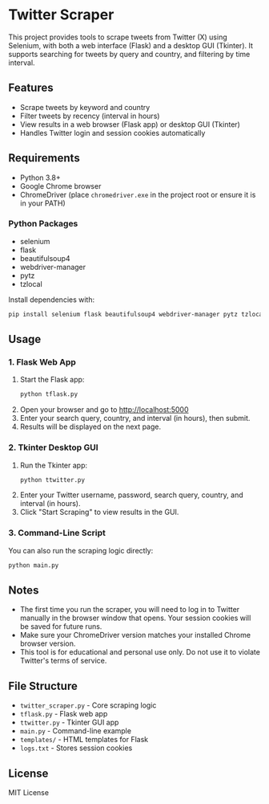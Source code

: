 # Twitter Scraper

This project provides tools to scrape tweets from Twitter (X) using Selenium, with both a web interface (Flask) and a desktop GUI (Tkinter). It supports searching for tweets by query and country, and filtering by time interval.

## Features
- Scrape tweets by keyword and country
- Filter tweets by recency (interval in hours)
- View results in a web browser (Flask app) or desktop GUI (Tkinter)
- Handles Twitter login and session cookies automatically

## Requirements
- Python 3.8+
- Google Chrome browser
- ChromeDriver (place `chromedriver.exe` in the project root or ensure it is in your PATH)

### Python Packages
- selenium
- flask
- beautifulsoup4
- webdriver-manager
- pytz
- tzlocal

Install dependencies with:
```bash
pip install selenium flask beautifulsoup4 webdriver-manager pytz tzlocal
```

## Usage

### 1. Flask Web App
1. Start the Flask app:
    ```bash
    python tflask.py
    ```
2. Open your browser and go to [http://localhost:5000](http://localhost:5000)
3. Enter your search query, country, and interval (in hours), then submit.
4. Results will be displayed on the next page.

### 2. Tkinter Desktop GUI
1. Run the Tkinter app:
    ```bash
    python ttwitter.py
    ```
2. Enter your Twitter username, password, search query, country, and interval (in hours).
3. Click "Start Scraping" to view results in the GUI.

### 3. Command-Line Script
You can also run the scraping logic directly:
```bash
python main.py
```

## Notes
- The first time you run the scraper, you will need to log in to Twitter manually in the browser window that opens. Your session cookies will be saved for future runs.
- Make sure your ChromeDriver version matches your installed Chrome browser version.
- This tool is for educational and personal use only. Do not use it to violate Twitter's terms of service.

## File Structure
- `twitter_scraper.py` - Core scraping logic
- `tflask.py` - Flask web app
- `ttwitter.py` - Tkinter GUI app
- `main.py` - Command-line example
- `templates/` - HTML templates for Flask
- `logs.txt` - Stores session cookies

## License
MIT License 